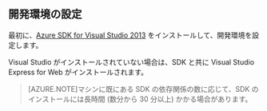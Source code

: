 ## <a name="setupdevenv"></a>開発環境の設定

最初に、[Azure SDK for Visual Studio 2013][] をインストールして、開発環境を設定します。

Visual Studio がインストールされていない場合は、SDK と共に Visual Studio Express for Web がインストールされます。

>[AZURE.NOTE]マシンに既にある SDK の依存関係の数に応じて、SDK のインストールには長時間 (数分から 30 分以上) かかる場合があります。

[Azure SDK for Visual Studio 2013]: http://go.microsoft.com/fwlink/?LinkID=324322

<!---HONumber=July15_HO2-->